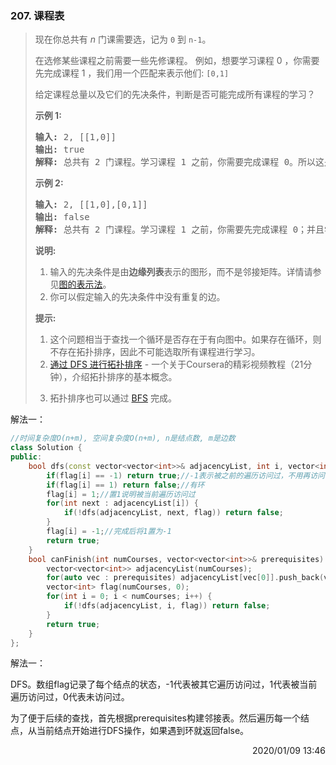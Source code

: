 ### 207. 课程表

> <div><p>现在你总共有 <em>n</em> 门课需要选，记为&nbsp;<code>0</code>&nbsp;到&nbsp;<code>n-1</code>。</p>
> 
> <p>在选修某些课程之前需要一些先修课程。&nbsp;例如，想要学习课程 0 ，你需要先完成课程 1 ，我们用一个匹配来表示他们: <code>[0,1]</code></p>
> 
> <p>给定课程总量以及它们的先决条件，判断是否可能完成所有课程的学习？</p>
> 
> <p><strong>示例 1:</strong></p>
> 
> <pre><strong>输入:</strong> 2, [[1,0]] 
> <strong>输出: </strong>true
> <strong>解释:</strong>&nbsp;总共有 2 门课程。学习课程 1 之前，你需要完成课程 0。所以这是可能的。</pre>
> 
> <p><strong>示例 2:</strong></p>
> 
> <pre><strong>输入:</strong> 2, [[1,0],[0,1]]
> <strong>输出: </strong>false
> <strong>解释:</strong>&nbsp;总共有 2 门课程。学习课程 1 之前，你需要先完成​课程 0；并且学习课程 0 之前，你还应先完成课程 1。这是不可能的。</pre>
> 
> <p><strong>说明:</strong></p>
> 
> <ol>
> 	<li>输入的先决条件是由<strong>边缘列表</strong>表示的图形，而不是邻接矩阵。详情请参见<a href="http://blog.csdn.net/woaidapaopao/article/details/51732947">图的表示法</a>。</li>
> 	<li>你可以假定输入的先决条件中没有重复的边。</li>
> </ol>
> 
> <p><strong>提示:</strong></p>
> 
> <ol>
> 	<li>这个问题相当于查找一个循环是否存在于有向图中。如果存在循环，则不存在拓扑排序，因此不可能选取所有课程进行学习。</li>
> 	<li><a href="https://www.coursera.org/specializations/algorithms">通过 DFS 进行拓扑排序</a> - 一个关于Coursera的精彩视频教程（21分钟），介绍拓扑排序的基本概念。</li>
> 	<li>
> 	<p>拓扑排序也可以通过&nbsp;<a href="https://baike.baidu.com/item/%E5%AE%BD%E5%BA%A6%E4%BC%98%E5%85%88%E6%90%9C%E7%B4%A2/5224802?fr=aladdin&amp;fromid=2148012&amp;fromtitle=%E5%B9%BF%E5%BA%A6%E4%BC%98%E5%85%88%E6%90%9C%E7%B4%A2">BFS</a>&nbsp;完成。</p>
> 	</li>
> </ol>
> </div>

解法一：
```cpp
//时间复杂度O(n+m), 空间复杂度O(n+m), n是结点数, m是边数
class Solution {
public:
    bool dfs(const vector<vector<int>>& adjacencyList, int i, vector<int>& flag) {
        if(flag[i] == -1) return true;//-1表示被之前的遍历访问过，不用再访问了
        if(flag[i] == 1) return false;//有环
        flag[i] = 1;//置1说明被当前遍历访问过
        for(int next : adjacencyList[i]) {
            if(!dfs(adjacencyList, next, flag)) return false;
        }
        flag[i] = -1;//完成后将1置为-1
        return true;
    }
    bool canFinish(int numCourses, vector<vector<int>>& prerequisites) {
        vector<vector<int>> adjacencyList(numCourses);
        for(auto vec : prerequisites) adjacencyList[vec[0]].push_back(vec[1]);//构建邻接表
        vector<int> flag(numCourses, 0);
        for(int i = 0; i < numCourses; i++) {
            if(!dfs(adjacencyList, i, flag)) return false;
        }
        return true;
    }
};
```

解法一：

DFS。数组flag记录了每个结点的状态，-1代表被其它遍历访问过，1代表被当前遍历访问过，0代表未访问过。

为了便于后续的查找，首先根据prerequisites构建邻接表。然后遍历每一个结点，从当前结点开始进行DFS操作，如果遇到环就返回false。

<div style="text-align: right"> 2020/01/09 13:46 </div>
